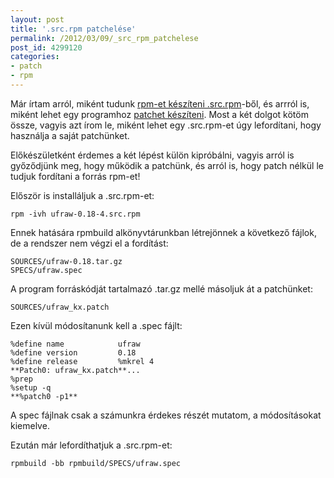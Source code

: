```yaml
---
layout: post
title: '.src.rpm patchelése'
permalink: /2012/03/09/_src_rpm_patchelese
post_id: 4299120
categories: 
- patch
- rpm
---
```


Már írtam arról, miként tudunk 
[rpm-et készíteni .src.rpm](/2011/07/08/rpm_keszitese_src_rpm_bol)-ből, és arrról is, miként lehet egy programhoz 
[patchet készíteni](/2012/02/27/patch_keszitese). Most a két dolgot kötöm össze, vagyis azt írom le, miként lehet egy .src.rpm-et úgy lefordítani, hogy használja a saját patchünket.

Előkészületként érdemes a két lépést külön kipróbálni, vagyis arról is győződjünk meg, hogy működik a patchünk, és arról is, hogy patch nélkül le tudjuk fordítani a forrás rpm-et!

Először is installáljuk a .src.rpm-et:

```
rpm -ivh ufraw-0.18-4.src.rpm
```

Ennek hatására rpmbuild alkönyvtárunkban létrejönnek a következő fájlok, de a rendszer nem végzi el a fordítást:

```
SOURCES/ufraw-0.18.tar.gz
SPECS/ufraw.spec
```

A program forráskódját tartalmazó .tar.gz mellé másoljuk át a patchünket:

```
SOURCES/ufraw_kx.patch
```

Ezen kívül módosítanunk kell a .spec fájlt:

```
%define name            ufraw
%define version         0.18
%define release         %mkrel 4
**Patch0: ufraw_kx.patch**...
%prep
%setup -q
**%patch0 -p1**
```

A spec fájlnak csak a számunkra érdekes részét mutatom, a módosításokat kiemelve.

Ezután már lefordíthatjuk a .src.rpm-et:

```
rpmbuild -bb rpmbuild/SPECS/ufraw.spec
```